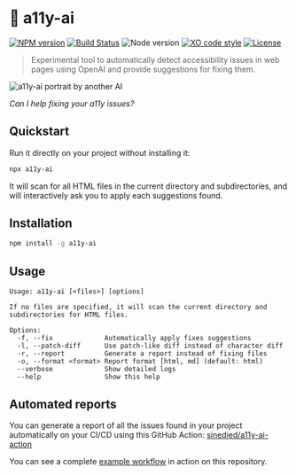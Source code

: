 # :robot: a11y-ai

[![NPM version](https://img.shields.io/npm/v/a11y-ai.svg)](https://www.npmjs.com/package/a11y-ai)
[![Build Status](https://github.com/sinedied/a11y-ai/workflows/build/badge.svg)](https://github.com/sinedied/a11y-ai/actions)
![Node version](https://img.shields.io/node/v/a11y-ai.svg)
[![XO code style](https://img.shields.io/badge/code_style-XO-5ed9c7.svg)](https://github.com/sindresorhus/xo)
[![License](https://img.shields.io/badge/license-MIT-blue.svg)](LICENSE)

> Experimental tool to automatically detect accessibility issues in web pages using OpenAI and provide suggestions for fixing them.

![a11y-ai portrait by another AI](https://user-images.githubusercontent.com/593151/221144683-af658535-500b-4024-afe9-032526b3eec9.png)

*Can I help fixing your a11y issues?*

## Quickstart

Run it directly on your project without installing it:

```bash
npx a11y-ai
```

It will scan for all HTML files in the current directory and subdirectories, and will interactively ask you to apply each suggestions found.

## Installation

```bash
npm install -g a11y-ai
```

## Usage

```
Usage: a11y-ai [<files>] [options]

If no files are specified, it will scan the current directory and
subdirectories for HTML files.

Options:
  -f, --fix             Automatically apply fixes suggestions
  -l, --patch-diff      Use patch-like diff instead of character diff
  -r, --report          Generate a report instead of fixing files
  -o, --format <format> Report format [html, md] (default: html)
  --verbose             Show detailed logs
  --help                Show this help
```

## Automated reports

You can generate a report of all the issues found in your project automatically on your CI/CD using this GitHub Action: [sinedied/a11y-ai-action](https://github.com/sinedied/a11y-ai-action)

You can see a complete [example workflow](https://github.com/sinedied/a11y-ai/blob/main/.github/workflows/action.yml) in action on this repository.
